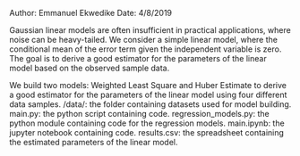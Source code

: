 Author: Emmanuel Ekwedike
Date: 4/8/2019

Gaussian linear models are often insufficient in practical applications, where noise can be heavy-tailed. We consider a simple linear model, where the conditional mean of the error term given the independent variable is zero. The goal is to derive a good estimator for the parameters of the linear model based on the observed sample data. 

We build two models: Weighted Least Square and Huber Estimate to derive a good estimator for the parameters of the linear model using four different data samples. 
/data/: the folder containing datasets used for model building.
main.py: the python script containing code.
regression_models.py: the python module containing code for the regression models.
main.ipynb: the jupyter notebook containing code.
results.csv: the spreadsheet containing the estimated parameters of the linear model.